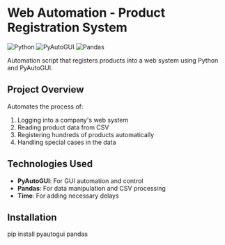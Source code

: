 # Web Automation - Product Registration System

![Python](https://img.shields.io/badge/Python-3.8%2B-blue)
![PyAutoGUI](https://img.shields.io/badge/PyAutoGUI-0.9.54-green)
![Pandas](https://img.shields.io/badge/Pandas-1.5.0-red)

Automation script that registers products into a web system using Python and PyAutoGUI.

## Project Overview
Automates the process of:
1. Logging into a company's web system
2. Reading product data from CSV
3. Registering hundreds of products automatically
4. Handling special cases in the data

## Technologies Used
- **PyAutoGUI**: For GUI automation and control
- **Pandas**: For data manipulation and CSV processing
- **Time**: For adding necessary delays

## Installation
pip install pyautogui pandas
